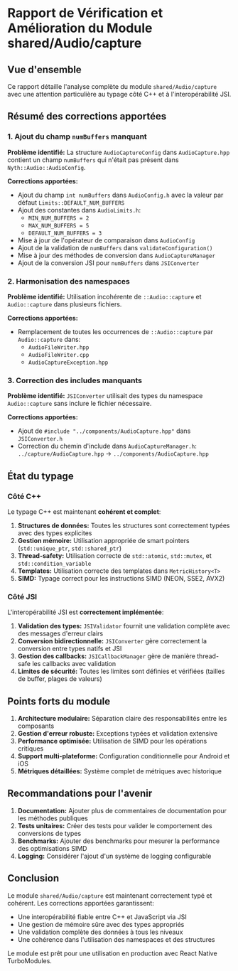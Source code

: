 # Rapport de Vérification et Amélioration du Module shared/Audio/capture

## Vue d'ensemble

Ce rapport détaille l'analyse complète du module `shared/Audio/capture` avec une attention particulière au typage côté C++ et à l'interopérabilité JSI.

## Résumé des corrections apportées

### 1. Ajout du champ `numBuffers` manquant

**Problème identifié:** La structure `AudioCaptureConfig` dans `AudioCapture.hpp` contient un champ `numBuffers` qui n'était pas présent dans `Nyth::Audio::AudioConfig`.

**Corrections apportées:**
- Ajout du champ `int numBuffers` dans `AudioConfig.h` avec la valeur par défaut `Limits::DEFAULT_NUM_BUFFERS`
- Ajout des constantes dans `AudioLimits.h`:
  - `MIN_NUM_BUFFERS = 2`
  - `MAX_NUM_BUFFERS = 5`
  - `DEFAULT_NUM_BUFFERS = 3`
- Mise à jour de l'opérateur de comparaison dans `AudioConfig`
- Ajout de la validation de `numBuffers` dans `validateConfiguration()`
- Mise à jour des méthodes de conversion dans `AudioCaptureManager`
- Ajout de la conversion JSI pour `numBuffers` dans `JSIConverter`

### 2. Harmonisation des namespaces

**Problème identifié:** Utilisation incohérente de `::Audio::capture` et `Audio::capture` dans plusieurs fichiers.

**Corrections apportées:**
- Remplacement de toutes les occurrences de `::Audio::capture` par `Audio::capture` dans:
  - `AudioFileWriter.hpp`
  - `AudioFileWriter.cpp`
  - `AudioCaptureException.hpp`

### 3. Correction des includes manquants

**Problème identifié:** `JSIConverter` utilisait des types du namespace `Audio::capture` sans inclure le fichier nécessaire.

**Corrections apportées:**
- Ajout de `#include "../components/AudioCapture.hpp"` dans `JSIConverter.h`
- Correction du chemin d'include dans `AudioCaptureManager.h`: `../capture/AudioCapture.hpp` → `../components/AudioCapture.hpp`

## État du typage

### Côté C++

Le typage C++ est maintenant **cohérent et complet**:

1. **Structures de données:** Toutes les structures sont correctement typées avec des types explicites
2. **Gestion mémoire:** Utilisation appropriée de smart pointers (`std::unique_ptr`, `std::shared_ptr`)
3. **Thread-safety:** Utilisation correcte de `std::atomic`, `std::mutex`, et `std::condition_variable`
4. **Templates:** Utilisation correcte des templates dans `MetricHistory<T>`
5. **SIMD:** Typage correct pour les instructions SIMD (NEON, SSE2, AVX2)

### Côté JSI

L'interopérabilité JSI est **correctement implémentée**:

1. **Validation des types:** `JSIValidator` fournit une validation complète avec des messages d'erreur clairs
2. **Conversion bidirectionnelle:** `JSIConverter` gère correctement la conversion entre types natifs et JSI
3. **Gestion des callbacks:** `JSICallbackManager` gère de manière thread-safe les callbacks avec validation
4. **Limites de sécurité:** Toutes les limites sont définies et vérifiées (tailles de buffer, plages de valeurs)

## Points forts du module

1. **Architecture modulaire:** Séparation claire des responsabilités entre les composants
2. **Gestion d'erreur robuste:** Exceptions typées et validation extensive
3. **Performance optimisée:** Utilisation de SIMD pour les opérations critiques
4. **Support multi-plateforme:** Configuration conditionnelle pour Android et iOS
5. **Métriques détaillées:** Système complet de métriques avec historique

## Recommandations pour l'avenir

1. **Documentation:** Ajouter plus de commentaires de documentation pour les méthodes publiques
2. **Tests unitaires:** Créer des tests pour valider le comportement des conversions de types
3. **Benchmarks:** Ajouter des benchmarks pour mesurer la performance des optimisations SIMD
4. **Logging:** Considérer l'ajout d'un système de logging configurable

## Conclusion

Le module `shared/Audio/capture` est maintenant correctement typé et cohérent. Les corrections apportées garantissent:
- Une interopérabilité fiable entre C++ et JavaScript via JSI
- Une gestion de mémoire sûre avec des types appropriés
- Une validation complète des données à tous les niveaux
- Une cohérence dans l'utilisation des namespaces et des structures

Le module est prêt pour une utilisation en production avec React Native TurboModules.